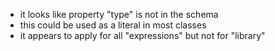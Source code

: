 - it looks like property "type" is not in the schema
- this could be used as a literal in most classes
- it appears to apply for all "expressions" but not for "library"
